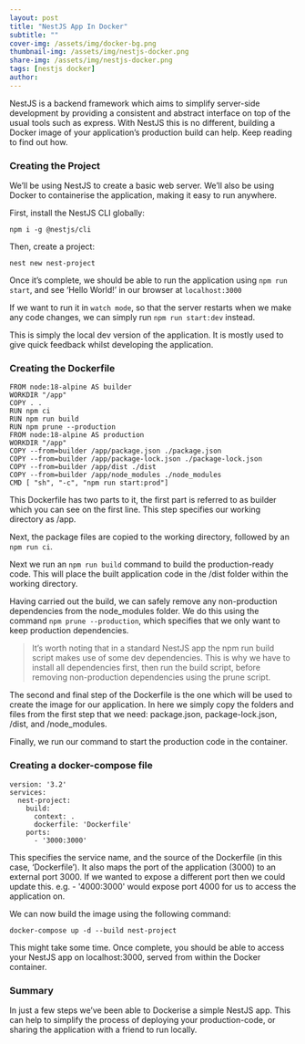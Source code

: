 ```yaml
---
layout: post
title: "NestJS App In Docker"
subtitle: ""
cover-img: /assets/img/docker-bg.png
thumbnail-img: /assets/img/nestjs-docker.png
share-img: /assets/img/nestjs-docker.png
tags: [nestjs docker]
author:
---
```


NestJS is a backend framework which aims to simplify server-side development by providing a consistent and abstract interface on top of the usual tools such as express.
With NestJS this is no different, building a Docker image of your application’s production build can help. Keep reading to find out how.

### Creating the Project

We’ll be using NestJS to create a basic web server. We’ll also be using Docker to containerise the application, making it easy to run anywhere.

First, install the NestJS CLI globally:

~~~
npm i -g @nestjs/cli
~~~

Then, create a project:

~~~
nest new nest-project
~~~

Once it’s complete, we should be able to run the application using `npm run start`, and see ‘Hello World!’ in our browser at `localhost:3000`

If we want to run it in `watch mode`, so that the server restarts when we make any code changes, we can simply run `npm run start:dev` instead.

This is simply the local dev version of the application. It is mostly used to give quick feedback whilst developing the application.

### Creating the Dockerfile

~~~
FROM node:18-alpine AS builder
WORKDIR "/app"
COPY . .
RUN npm ci
RUN npm run build
RUN npm prune --production
FROM node:18-alpine AS production
WORKDIR "/app"
COPY --from=builder /app/package.json ./package.json
COPY --from=builder /app/package-lock.json ./package-lock.json
COPY --from=builder /app/dist ./dist
COPY --from=builder /app/node_modules ./node_modules
CMD [ "sh", "-c", "npm run start:prod"]
~~~

This Dockerfile has two parts to it, the first part is referred to as builder which you can see on the first line. This step specifies our working directory as /app.

Next, the package files are copied to the working directory, followed by an `npm run ci`.

Next we run an `npm run build` command to build the production-ready code. This will place the built application code in the /dist folder within the working directory.

Having carried out the build, we can safely remove any non-production dependencies from the node_modules folder. We do this using the command `npm prune --production`, which specifies that we only want to keep production dependencies.

> It’s worth noting that in a standard NestJS app the npm run build script makes use of some dev dependencies. This is why we have to install all dependencies first, then run the build script, before removing non-production dependencies using the prune script.

The second and final step of the Dockerfile is the one which will be used to create the image for our application. In here we simply copy the folders and files from the first step that we need: package.json, package-lock.json, /dist, and /node_modules.

Finally, we run our command to start the production code in the container.

### Creating a docker-compose file

~~~
version: '3.2'
services:
  nest-project:
    build:
      context: .
      dockerfile: 'Dockerfile'
    ports:
      - '3000:3000'
~~~

This specifies the service name, and the source of the Dockerfile (in this case, ‘Dockerfile’). It also maps the port of the application (3000) to an external port 3000. If we wanted to expose a different port then we could update this. e.g. - '4000:3000' would expose port 4000 for us to access the application on.

We can now build the image using the following command:

~~~
docker-compose up -d --build nest-project
~~~

This might take some time. Once complete, you should be able to access your NestJS app on localhost:3000, served from within the Docker container.

### Summary

In just a few steps we’ve been able to Dockerise a simple NestJS app. This can help to simplify the process of deploying your production-code, or sharing the application with a friend to run locally.


